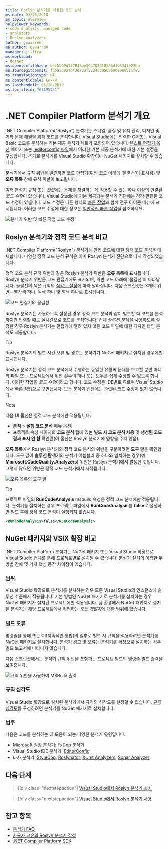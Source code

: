 ```yaml
---
title: Roslyn 분석기를 사용한 코드 분석
ms.date: 03/26/2018
ms.topic: overview
helpviewer_keywords:
- code analysis, managed code
- analyzers
- Roslyn analyzers
author: gewarren
ms.author: gewarren
manager: jillfra
ms.workload:
- dotnet
ms.openlocfilehash: befbb09d347043ae304702618506d193344e23ba
ms.sourcegitcommit: fd5a5b057df3d733f5224c305096907989811f85
ms.translationtype: HT
ms.contentlocale: ko-KR
ms.lasthandoff: 06/18/2019
ms.locfileid: "67195241"
---
```

# <a name="overview-of-net-compiler-platform-analyzers"></a>.NET Compiler Platform 분석기 개요

.NET Compiler Platform(“Roslyn”) 분석기는 스타일, 품질 및 유지 관리, 디자인 및 기타 문제 해결을 위해 코드를 분석합니다. Visual Studio에는 입력한 C# 또는 Visual Basic 코드를 분석하는 기본 제공 분석기 세트가 포함되어 있습니다. [텍스트 편집기 옵션](../ide/code-styles-and-code-cleanup.md) 페이지 또는 [.editorconfig 파일](../ide/editorconfig-code-style-settings-reference.md)에서 이러한 기본 제공 분석기에 대한 기본 설정을 구성합니다. 추가로 분석기를 Visual Studio 확장이나 NuGet 패키지로 설치할 수 있습니다.

분석기에서 규칙 위반을 발견하면 코드 편집기(위반 코드 아래에 ‘물결선’이 표시됨) 및 **오류 목록** 창에 규칙 위반이 보고됩니다. 

여러 분석기 규칙 또는 *진단*에는 문제를 해결하는 데 적용할 수 있는 하나 이상의 연결된 *코드 수정*이 있습니다. Visual Studio에 기본 제공되는 분석기 진단에는 각각 관련된 코드 수정이 있습니다. 코드 수정은 다른 형식의 [빠른 작업](../ide/quick-actions.md)과 함께 전구 아이콘 메뉴에 표시됩니다. 이러한 코드 수정에 대한 정보는 [일반적인 빠른 작업](../ide/common-quick-actions.md)을 참조하세요.

![분석기 위반 및 빠른 작업 코드 수정](../code-quality/media/built-in-analyzer-code-fix.png)

## <a name="roslyn-analyzers-vs-static-code-analysis"></a>Roslyn 분석기와 정적 코드 분석 비교

.NET Compiler Platform("Roslyn") 분석기는 관리 코드에 대한 [정적 코드 분석](../code-quality/code-analysis-for-managed-code-overview.md)을 대체합니다. 다양한 정적 코드 분석 규칙은 이미 Roslyn 분석기 진단으로 다시 작성되었습니다.

정적 코드 분석 규칙 위반과 같은 Roslyn 분석기 위반은 **오류 목록**에 표시됩니다. Roslyn 분석기 위반은 코드 편집기에도 표시되며, 위반 코드 아래에 ‘물결선’이 나타납니다.  물결선의 색은 규칙의 [심각도 설정](../code-quality/use-roslyn-analyzers.md#rule-severity)에 따라 달라집니다. 다음 스크린샷은 3개의 위반&mdash;빨간색 하나, 녹색 하나 및 회색 하나로 표시됩니다.

![코드 편집기의 물결선](media/diagnostics-severity-colors.png)

Roslyn 분석기는 사용하도록 설정된 경우 정적 코드 분석과 같이 빌드할 때 코드를 분석하지만 입력할 때도 실시간으로 코드를 분석합니다. [전체 솔루션 분석](../code-quality/how-to-enable-and-disable-full-solution-analysis-for-managed-code.md#to-toggle-full-solution-analysis)을 사용하도록 설정한 경우 Roslyn 분석기는 편집기에 열려 있지 않은 코드 파일에 대한 디자인 타임 분석도 제공합니다.

> [!TIP]
> Roslyn 분석기의 빌드 시간 오류 및 경고는 분석기가 NuGet 패키지로 설치된 경우에만 표시됩니다.

Roslyn 분석기는 정적 코드 분석에서 수행하는 동일한 유형의 문제를 보고할 뿐만 아니라 파일 또는 프로젝트에서 위반 횟수의 하나 또는 모두를 쉽게 수정할 수 있도록 합니다. 이러한 작업을 *코드 수정*이라고 합니다. 코드 수정은 IDE별로 다르며 Visual Studio에서 [빠른 작업](../ide/quick-actions.md)으로 구현됩니다. 모든 분석기 진단에는 관련된 코드 수정이 있지 않습니다.

> [!NOTE]
> 다음 UI 옵션은 정적 코드 분석에만 적용됩니다.
>
> - **분석** > **실행 코드 분석** 메뉴 옵션.
> - 프로젝트 속성 페이지의 **코드 분석** 탭에 있는 **빌드 시 코드 분석 사용** 및 **생성된 코드 결과 표시 안 함** 확인란(이 옵션은 Roslyn 분석기에 영향을 주지 않음).

**오류 목록**에서 Roslyn 분석기와 정적 코드 분석의 위반을 구분하려면 **도구** 열을 확인합니다. 도구 값이 **솔루션 탐색기**의 분석기 어셈블리 중 하나와 일치하는 경우(예: **Microsoft.CodeQuality.Analyzers**) 위반은 Roslyn 분석기에서 발생한 것입니다. 그렇지 않으면 위반은 정적 코드 분석기에서 시작됩니다.

![오류 목록의 도구 열](media/code-analysis-tool-in-error-list.png)

> [!TIP]
> 프로젝트 파일의 **RunCodeAnalysis** msbuild 속성은 정적 코드 분석에만 적용됩니다. 분석기를 설치하는 경우 프로젝트 파일에서 **RunCodeAnalysis**를 **false**로 설정하면 빌드 후에 정적 코드 분석이 실행되지 않습니다.
>
> ```xml
> <RunCodeAnalysis>false</RunCodeAnalysis>
> ```

## <a name="nuget-package-versus-vsix-extension"></a>NuGet 패키지와 VSIX 확장 비교

.NET Compiler Platform 분석기는 NuGet 패키지 또는 Visual Studio 확장으로 Visual Studio 전체를 통해 프로젝트별로 설치될 수 있습니다. [분석기 설치](../code-quality/install-roslyn-analyzers.md)의 이러한 두 방법 간에 몇 가지 핵심 동작 차이점이 있습니다.

### <a name="scope"></a>범위

Visual Studio 확장으로 분석기를 설치하는 경우 모든 Visual Studio의 인스턴스에 솔루션 수준에서 적용됩니다. 기본 방법인 NuGet 패키지로 분석기를 설치하는 경우 NuGet 패키지가 설치된 프로젝트에만 적용됩니다. 팀 환경에서 NuGet 패키지로 설치된 분석기는 해당 프로젝트에서 작업하는 *모든 개발자*에 대한 범위에 있습니다.

### <a name="build-errors"></a>빌드 오류

명령줄을 통해 또는 CI(지속적인 통합)의 일부로 빌드 시 규칙을 적용하려면 분석기를 NuGet 패키지로 설치합니다. 분석기 경고 및 오류는 분석기를 확장으로 설치하는 경우 빌드 보고서에 나타나지 않습니다.

다음 스크린샷에서는 분석기 규칙 위반을 포함하는 프로젝트 빌드의 명령줄 빌드 출력을 보여줍니다.

![규칙 위반을 사용하여 MSBuild 출력](media/command-line-build-analyzers.png)

### <a name="rule-severity"></a>규칙 심각도

Visual Studio 확장으로 설치된 분석기에서 규칙의 심각도를 설정할 수 없습니다. [규칙 심각도](../code-quality/use-roslyn-analyzers.md#rule-severity)를 구성하려면 분석기를 NuGet 패키지로 설치합니다.

### <a name="categories"></a>범주

다음은 코드를 분석하는 데 도움이 되는 다양한 분석기 유형입니다. 

- Microsoft 권장 분석기: [FxCop 분석기](../code-quality/fxcop-analyzers.yml)
- Visual Studio IDE 분석기: [EditorConfig](../ide/code-styles-and-code-cleanup.md)
- 타사 분석기: [StyleCop](https://www.nuget.org/packages/StyleCop.Analyzers/), [Roslynator](https://www.nuget.org/packages/Roslynator/), [XUnit Analyzers](https://www.nuget.org/packages/xunit.analyzers/), [Sonar Analyzer](https://www.nuget.org/packages/SonarAnalyzer.CSharp/)

## <a name="next-steps"></a>다음 단계

> [!div class="nextstepaction"]
> [Visual Studio에서 Roslyn 분석기 설치](../code-quality/install-roslyn-analyzers.md)

> [!div class="nextstepaction"]
> [Visual Studio에서 Roslyn 분석기 사용](../code-quality/use-roslyn-analyzers.md)

## <a name="see-also"></a>참고 항목

- [분석기 FAQ](analyzers-faq.md)
- [사용자 고유의 Roslyn 분석기 작성](../extensibility/getting-started-with-roslyn-analyzers.md)
- [.NET Compiler Platform SDK](/dotnet/csharp/roslyn-sdk/)
